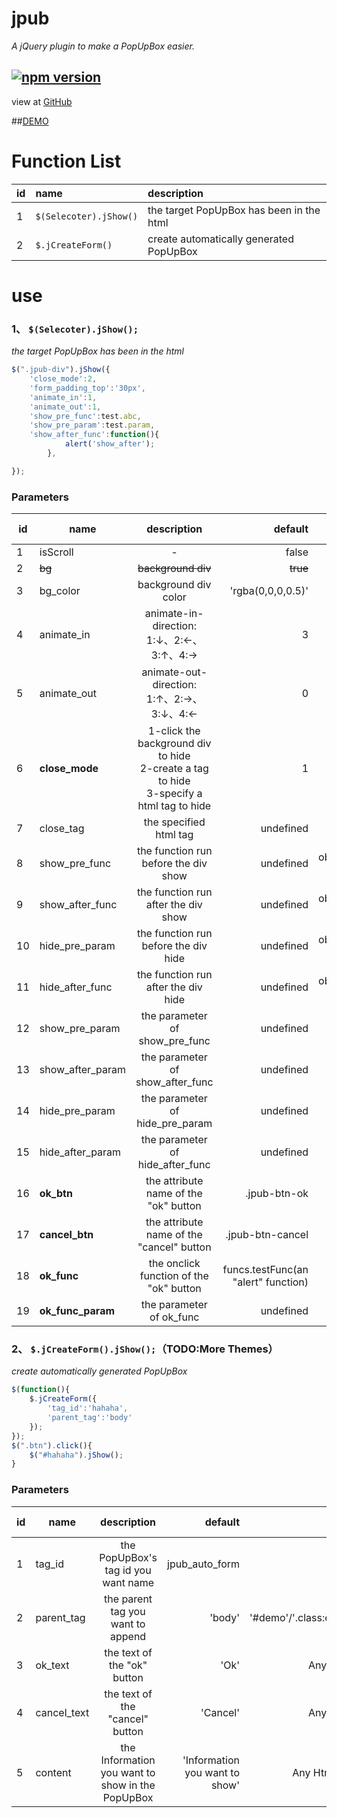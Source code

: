 # jpub

*A jQuery plugin to make a PopUpBox easier.*

[![npm version](https://badge.fury.io/js/jpub.png)](https://badge.fury.io/js/jpub)
-----------


view at [GitHub](https://github.com/PichurChill/jpub)

##[DEMO](http://jirachi.win/jpub/)
# Function List
|id|name|description|
|---|:--|:--|
|1|`$(Selecoter).jShow()`|the target PopUpBox  has been in the html|
|2|`$.jCreateForm()`|create automatically generated PopUpBox|

# use
### 1、 `$(Selecoter).jShow();`
*the target PopUpBox  has been in the html*
```js
$(".jpub-div").jShow({
    'close_mode':2,
    'form_padding_top':'30px',
    'animate_in':1,
    'animate_out':1,
    'show_pre_func':test.abc,
    'show_pre_param':test.param,
    'show_after_func':function(){
            alert('show_after');
        },

});
```
### Parameters
|id| name | description | default |value|require id|
|-------------| ------------- |:-----------:| -----:| -----:| -----:|
|1| isScroll | - | false |true/false|-|
|2|~~bg~~| ~~background div~~ |~~true~~ |~~true/false~~|-|
|3|bg_color | background div color| 'rgba(0,0,0,0.5)'|'rgba(x,x,x,x)'|2|
|4|animate_in|animate-in-direction:<br>1:↓、2:←、3:↑、4:→|3|1/2/3/4|-|
|5|animate_out|animate-out-direction:<br>1:↑、2:→、3:↓、4:←|0|0/1/2/3/4|-|
|6|**close_mode**|1-click the background div to hide<br>2-create a tag to hide<br>3-specify a html tag to hide|1|1/2/3|-|
|7|close_tag|the specified html tag|undefined|'#demo'/'.example'/...|6|
|8|show_pre_func|the function run before the div show|undefined|obj.func/funcName()/function(){alert()}|-|
|9|show_after_func|the function run after the div show|undefined|obj.func/funcName()/function(){alert()}|-|
|10|hide_pre_param|the function run before the div hide|undefined|obj.func/funcName()/function(){alert()}|-|
|11|hide_after_func|the function run after the div hide|undefined|obj.func/funcName()/function(){alert()}|-|
|12|show_pre_param|the parameter of show_pre_func |undefined|Any|8|
|13|show_after_param|the parameter of show_after_func |undefined|Any|9|
|14|hide_pre_param|the parameter of hide_pre_param |undefined|Any|10|
|15|hide_after_param|the parameter of hide_after_func |undefined|Any|11|
|16|**ok_btn**|the attribute name of the "ok" button |.jpub-btn-ok|'.btn_1'/'#btn_1'|-|
|17|**cancel_btn**|the attribute name of the "cancel" button |.jpub-btn-cancel|'.btn_2'/'#btn_2'|-|
|18|**ok_func**|the onclick function of the "ok" button  |funcs.testFunc(an "alert" function)|type of function|16|
|19|**ok_func_param**|the parameter of ok_func |undefined|Any|18|


### 2、 `$.jCreateForm().jShow();`（TODO:More Themes）
*create automatically generated PopUpBox*

```js
$(function(){
    $.jCreateForm({
        'tag_id':'hahaha',
        'parent_tag':'body'
    });
});
$(".btn").click(){
    $("#hahaha").jShow();
}

```
### Parameters
|id| name | description | default |value|require id|
|-------------| ------------- |:-----------:| -----:| -----:| -----:|
|1| tag_id | the PopUpBox's tag id you want name  | jpub_auto_form |-|-|
|2|parent_tag|the parent tag you want to append|'body'|'#demo'/'.class:eq(x)'|-|
|3|ok_text|the text of the "ok" button|'Ok'|Any word|-|
|4|cancel_text|the text of the "cancel" button|'Cancel'|Any word|-|
|5|content|the Information you want to show in the PopUpBox|'Information you want to show'|Any Html tag|-|
